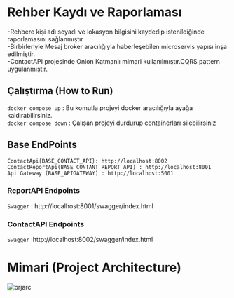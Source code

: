 # Rehber Kaydı ve Raporlaması
-Rehbere kişi adı soyadı ve lokasyon bilgisini kaydedip istenildiğinde raporlamasını sağlanmıştır\
-Birbirleriyle Mesaj broker aracılığıyla haberleşebilen microservis yapısı inşa edilmiştir.\
-ContactAPI projesinde Onion Katmanlı mimari kullanılmıştır.CQRS pattern uygulanmıştır.
## Çalıştırma (How to Run)
`docker compose up` : Bu komutla projeyi docker aracılığıyla ayağa kaldırabilirsiniz.\
`docker compose down` : Çalışan projeyi durdurup containerları silebilirsiniz

## Base EndPoints
`ContactApi{BASE_CONTACT_API}: http://localhost:8002` \
`ContactReportApi(BASE_CONTANT_REPORT_API) : http://localhost:8001`\
`Api Gateway (BASE_APIGATEWAY) : http://localhost:5001`

### ReportAPI Endpoints
`Swagger` : http://localhost:8001/swagger/index.html


### ContactAPI Endpoints
`Swagger` :http://localhost:8002/swagger/index.html

# Mimari (Project Architecture)


![prjarc](https://github.com/adnanarslangiray/ContactRegistry/assets/33246502/790242ad-fe55-42e6-b682-a3fddcba88fb)
